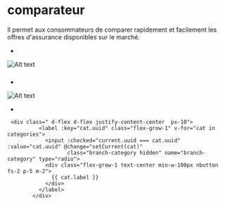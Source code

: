 # comparateur

Il permet aux consommateurs de comparer rapidement et facilement les offres d'assurance disponibles sur le marché. 

*

![Alt text](/public/comparateur.png)

###
*
![Alt text](/public/type_comporateur_assurance.png)

*

```template
 <div class=" d-flex d-flex justify-content-center  px-10">
          <label :key="cat.uuid" class="flex-grow-1" v-for="cat in categories">
            <input :checked="current.uuid === cat.uuid" :value="cat.uuid" @change="setCurrent(cat)"
                   class="branch-category hidden" name="branch-category" type="radio">
            <div class="flex-grow-1 text-center min-w-100px nbutton fs-2 p-5 m-2">
              {{ cat.label }}
            </div>
          </label>
        </div>

```
